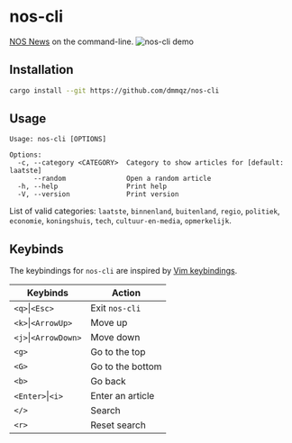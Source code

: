 # nos-cli
[NOS News](https://nos.nl) on the command-line.
![nos-cli demo](https://vhs.charm.sh/vhs-7k1RzV1FhaNml3KyXXgoWf.gif)

## Installation
```bash
cargo install --git https://github.com/dmmqz/nos-cli
```

## Usage
```
Usage: nos-cli [OPTIONS]

Options:
  -c, --category <CATEGORY>  Category to show articles for [default: laatste]
      --random               Open a random article
  -h, --help                 Print help
  -V, --version              Print version
```
List of valid categories: `laatste`, `binnenland`, `buitenland`, `regio`, `politiek`, `economie`, `koningshuis`, `tech`, `cultuur-en-media`, `opmerkelijk`.

## Keybinds
The keybindings for `nos-cli` are inspired by [Vim keybindings](https://www.vim.org/).

| Keybinds             | Action           |
|----------------------|------------------|
| `<q>`\|`<Esc>`       | Exit `nos-cli`   |
| `<k>`\|`<ArrowUp>`   | Move up          |
| `<j>`\|`<ArrowDown>` | Move down        |
| `<g>`                | Go to the top    |
| `<G>`                | Go to the bottom |
| `<b>`                | Go back          |
| `<Enter>`\|`<i>`     | Enter an article |
| `</>`                | Search           |
| `<r>`                | Reset search     |
